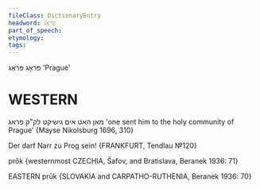 ```yaml
---
fileClass: DictionaryEntry
headword: פּראָג
part_of_speech: 
etymology: 
tags: 
---
```

פּראָג
פּראַג
'Prague'

WESTERN
========

מאן האט אים גישיקט לק"ק פראג
'one sent him to the holy community of Prague'
{Mayse Nikolsburg 1696, 310}

Der darf Narr zu Prog sein!
{FRANKFURT, Tendlau №120}

prōk {westernmost CZECHIA, Šafov, and Bratislava, Beranek 1936: 71}

EASTERN
prūk {SLOVAKIA and CARPATHO-RUTHENIA, Beranek 1936: 70}
